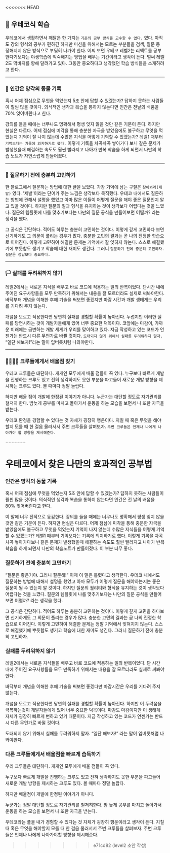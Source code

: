<<<<<<< HEAD
## 📖 우테코식 학습
우테코에서 생활하면서 깨달은 한 가지는 `기존의 공부 방식을 고수할 수 없다.` 였다. 아직도 강의 형식의 공부가 편하긴 하지만 미션을 위해서는 모르는 부분들을 검색, 질문 등 정해지지 않은 방식으로 부딪혀 나가야 한다. 어찌 보면 우테코 레벨2는 리액트를 공부한다기보다는 야생학습에 익숙해지는 방법을 배우는 기간이라고 생각이 든다. 벌써 레벨2도 막바지를 향해 달려가고 있다. 그동안 중요하다고 생각했던 학습 방식들을 소개하려고 한다.

---
### 📝 인간은 망각의 동물 기록

혹시 어제 점심으로 무엇을 먹었는지 5초 안에 답할 수 있겠는가? 답하지 못하는 사람들이 훨씬 많을 것이다. 의식적인 생각과 복습을 통하지 않는다면 인간은 전날의 배움을 70% 잊어버린다고 한다.

강의를 들을 때에는 너무나도 명확해서 평생 잊지 않을 것만 같은 기분이 든다. 하지만 현실은 다르다. 어제 점심에 미각을 통해 충분한 자극을 받았음에도 불구하고 무엇을 먹었는지 기억이 잘 나지 않는데 수많은 지식을 어떻게 기억할 수 있겠는가? 레벨1 때부터 `기억보다는 기록에 의지하기로 했다.` 이렇게 기록을 차곡차곡 쌓아가다 보니 같은 문제가 발생했을때 해결하는 속도도 훨씬 빨라지고 나아가 반복 학습을 하게 되면서 나만의 학습 노트가 자연스럽게 만들어졌다.

---
### 🤔 질문하기 전에 충분히 고민하기

한 블로그에서 질문하는 방법에 대한 글을 보았다. 가장 기억에 남는 구절은 `찾아봐라(제발)` 였다. '제발'이라는 단어가 주는 느낌은 생각보다 묵직했다. 우테코 내에서도 질문하는 방법에 관해서 설명을 했었고 아마 많은 이들이 어떻게 질문을 해야 좋은 질문인지 알고 있을 것이다. 하지만 질문의 질과 형식을 유지하는 것이 생각보다 어렵다는 것을 느꼈다. 질문의 템플릿에 나를 맞추기보다는 나만의 질문 공식을 만들어보면 어떨까? 라는 생각을 했다.

그 공식은 간단하다. 적어도 하루는 충분히 고민하는 것이다. 이렇게 깊게 고민하다 보면 신기하게도 그 의문이 풀리는 경우가 많다. 충분한 고민의 결과는 곧 나의 진정한 학습으로 이어진다. 이렇게 고민하여 해결한 문제는 기억에서 잘 잊히지 않는다. 스스로 해결했기에 뿌듯함도 생기고 학습에 대한 재미도 생긴다. 그러니 `질문하기 전에 충분히 고민하자. 질문은 정답보다 중요하다.`

---
### 🏳️ 실패를 두려워하지 않기

레벨2에서는 새로운 지식을 배우고 바로 코드에 적용하는 일의 반복이었다. 단시간 내에 주어진 요구사항들을 모두 만족하기 위해서는 내용을 잘 모르더라도 실제로 써봐야한다. 바닥부터 개념을 이해한 후에 기술을 써보면 좋겠지만 마감 시간과 개발 생태계는 우리를 기다려 주지 않는다. 

개념을 모르고 적용한다면 당연히 실패를 경험할 확률이 높아진다. 두렵지만 이러한 실패를 당연시하는 것이 개발자들에게 있어 너무 중요한 덕목이다. 코앞에는 마감이, 가까운 미래에는 급변하는 개발 세계가 우리를 맞이하고 있다. 지금 작성하고 있는 코드가 언젠가는 반드시 다른 무언가로 바뀔 것이다. `도태되지 않기 위해서 실패를 두려워하지 말자.` “일단 해보자!”라는 말이 입버릇처럼 나와야한다.

---
### 👨‍👨‍👦‍👦 크루들에게서 배울점 찾기

우테코 크루들은 대단하다. 개개인 모두에게 배울 점들이 꼭 있다. 누구보다 빠르게 개발을 진행하는 크루도 있고 전혀 생각하지도 못한 부분을 파고들어 새로운 개발 방향을 제시하는 크루도 있다. 볼 때마다 정말 놀랍다.

하지만 배울 점이 개발에 한정된 이야기가 아니다. 누군가는 대단할 정도로 자기관리를 철저히 한다. 밤늦게 공부를 마치고 돌아가서 운동을 하는 모습을 보면서 나 또한 자극을 받는다.

우테코 환경을 경험할 수 있다는 것 자체가 굉장히 행운이다. 지칠 때 혹은 무엇을 해야할지 모를 때 한 걸음 물러서서 주변 크루들을 살펴보자. `주변 크루들은 언제나 나에게 나아가야 할 방향을 제시해준다.`

=======
# **우테코에서 찾은 나만의 효과적인 공부법**

### 인간은 망각의 동물 기록

혹시 어제 점심에 무엇을 먹었는지 5초 안에 답할 수 있겠는가? 답하지 못하는 사람들이 훨씬 많을 것이다. 의식적인 생각과 복습을 통하지 않는다면 인간은 전 날의 배움을 80% 잊어버린다고 한다.

이 말에 너무 전적으로 동감한다. 강의를 들을 때에는 너무나도 명확해서 평생 잊지 않을 것만 같은 기분이 든다. 하지만 현실은 다르다. 어제 점심에 미각을 통해 충분한 자극을 받았음에도 불구하고 무엇을 먹었는지 기억이 나지 않는데 수많은 지식들을 어떻게 기억할 수 있겠는가? 레벨1 때부터 기억보다는 기록에 의지하기로 했다. 이렇게 기록을 차곡 차곡 쌓아가다보니 같은 문제가 발생했을때 해결하는 속도도 훨씬 빨라지고 나아가 반복 학습을 하게 되면서 나만의 학습노트가 만들어졌다. 이 부분 너무 좋다. 

### 질문하기 전에 충분히 고민하기

“질문은 좋은거야. 그러니 질문해!” 이제 이 말은 틀렸다고 생각한다. 우테코 내에서도 질문하는 방법에 대해서 설명을 했었고 아마 모두가 어떻게 질문을 해야하는지는 좋은 질문이 될 수 있는지 알 것이다. 하지만 질문의 퀄리티와 형식을 유지하는 것이 생각보다 어렵다는 것을 느꼈다. 질문의 템플릿에 나를 맞추기보다는 나만의 질문 공식을 만들어보면 어떨까? 라는 생각을 했다.

그 공식은 간단하다. 적어도 하루는 충분히 고민하는 것이다. 이렇게 깊게 고민을 하다보면 신기하게도 그 의문이 풀리는 경우가 많다. 충분한 고민의 결과는 곧 나의 진정한 학습으로 이어진다. 이렇게 고민하여 해결한 문제는 정말 기억에서 잊혀지지 않는다. 스스로 해결했기에 뿌듯함도 생기고 학습에 대한 재미도 생긴다. 그러니 질문하기 전에 충분히 고민하자.

### 실패를 두려워하지 않기

레벨2에서는 새로운 지식들을 배우고 바로 코드에 적용하는 일의 반복이었다. 단 시간 내에 주어진 요구사항들을 모두 만족하기 위해서는 내용을 잘 모르더라도 실제로 써봐야한다. 

바닥부터 개념을 이해한 후에 기술을 써보면 좋겠다만 마감시간은 우리를 기다려 주지 않는다. 

개념을 모르고 적용한다면 당연히 실패를 경험할 확률이 높아진다. 하지만 이 두려움을 극복하는것이 개발자들에게 있어 너무 중요한 덕목이다. 마감도 마감이지만 이 생태계 자체가 굉장히 빠르게 변하고 있기 때문이다. 지금 작성하고 있는 코드가 언젠가는 반드시 다른 무언가로 바뀔 것이다. 

도태되지 않기 위해서 실패를 두려워하지 말자. “일단 해보자!” 라는 말이 입버릇처럼 나와야한다.

### 다른 크루들에게서 배울점을 빠르게 습득하기

우리 크루들은 대단하다. 개개인 모두에게 배울 점들이 꼭 있다. 

누구보다 빠르게 개발을 진행하는 크루도 있고 전혀 생각하지도 못한 부분을 파고들어 새로운 개발 방향을 제시하는 크루도 있다. 볼 때마다 정말 놀랍다.

하지만 배울점이 개발에 한정된 이야기가 아니다. 

누군가는 정말 대단할 정도로 자기관리를 철저히한다. 밤 늦게 공부를 마치고 돌아가서 운동을 하는 모습을 보면서 나 또한 자극을 받는다. 

우테코라는 풀을 내가 경험할 수 있다는 것 자체가 굉장히 행운이라고 생각이 든다. 지칠 때 혹은 무엇을 해야할지 모를 때 한 걸음 물러서서 주변 크루들을 살펴보자. 주변 크루들은 언제나 나에게 나아가야할 방향을 제시해준다.
>>>>>>> e71cd82 (level2  초안 작성)
